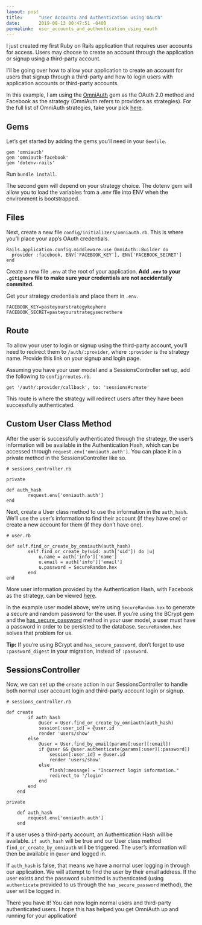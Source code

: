```yaml
---
layout: post
title:      "User Accounts and Authentication using OAuth"
date:       2019-08-13 00:47:51 -0400
permalink:  user_accounts_and_authentication_using_oauth
---
```



I just created my first Ruby on Rails application that requires user accounts for access. Users may choose to create an account through the application or signup using a third-party account.

I’ll be going over how to allow your application to create an account for users that signup through a third-party and how to login users with application accounts or third-party accounts. 

In this example, I am using the [OmniAuth](https://github.com/omniauth/omniauth) gem as the OAuth 2.0 method and Facebook as the strategy (OmniAuth refers to providers as strategies). For the full list of OmniAuth strategies, take your pick [here](https://github.com/omniauth/omniauth/wiki/List-of-Strategies).

## Gems

Let’s get started by adding the gems you’ll need in your `Gemfile`. 

```
gem 'omniauth'
gem 'omniauth-facebook'
gem 'dotenv-rails'
```

Run `bundle install`.

The second gem will depend on your strategy choice. The dotenv gem will allow you to load the variables from a .env file into ENV when the environment is bootstrapped.

## Files

Next, create a new file `config/initializers/omniauth.rb`. This is where you’ll place your app’s OAuth credentials. 

```
Rails.application.config.middleware.use OmniAuth::Builder do
  provider :facebook, ENV['FACEBOOK_KEY'], ENV['FACEBOOK_SECRET']
end
```

Create a new file `.env` at the root of your application. **Add `.env` to your `.gitignore` file to make sure your credentials are not accidentally commited.**

Get your strategy credentials and place them in `.env`.

```
FACEBOOK_KEY=pasteyourstrategykeyhere
FACEBOOK_SECRET=pasteyourstrategysecrethere
```

## Route

To allow your user to login or signup using the third-party account, you’ll need to redirect them to `/auth/:provider`, where `:provider` is the strategy name. Provide this link on your signup and login page. 

Assuming you have your user model and a SessionsController set up, add the following to `config/routes.rb`.

```
get '/auth/:provider/callback', to: 'sessions#create'
```

This route is where the strategy will redirect users after they have been successfully authenticated.

## Custom User Class Method

After the user is successfully authenticated through the strategy, the user’s information will be available in the Authentication Hash, which can be accessed through `request.env['omniauth.auth']`. You can place it in a private method in the SessionsController like so. 

```
# sessions_controller.rb

private

def auth_hash
        request.env['omniauth.auth']
end
```

Next, create a User class method to use the information in the `auth_hash`. We’ll use the user’s information to find their account (if they have one) or create a new account for them (if they don’t have one). 

```
# user.rb

def self.find_or_create_by_omniauth(auth_hash)
        self.find_or_create_by(uid: auth['uid']) do |u|
            u.name = auth['info']['name']
            u.email = auth['info']['email']
            u.password = SecureRandom.hex
        end
end
```

More user information provided by the Authentication Hash, with Facebook as the strategy, can be viewed [here](https://github.com/mkdynamic/omniauth-facebook#auth-hash).

In the example user model above, we’re using `SecureRandom.hex` to generate a secure and random password for the user. If you’re using the BCrypt gem and the [has_secure_password](https://api.rubyonrails.org/classes/ActiveModel/SecurePassword/ClassMethods.html#method-i-has_secure_password) method in your user model, a user must have a password in order to be persisted to the database. `SecureRandom.hex` solves that problem for us. 

**Tip:** If you’re using BCrypt and `has_secure_password`, don’t forget to use `:password_digest` in your migration, instead of `:password`.

## SessionsController

Now, we can set up the `create` action in our SessionsController to handle both normal user account login and third-party account login or signup. 

```
# sessions_controller.rb

def create 
        if auth_hash
            @user = User.find_or_create_by_omniauth(auth_hash)
            session[:user_id] = @user.id
            render 'users/show'
        else
            @user = User.find_by_email(params[:user][:email])
            if @user && @user.authenticate(params[:user][:password])
                session[:user_id] = @user.id
                render 'users/show'
            else
                flash[:message] = "Incorrect login information."
                redirect_to '/login'
            end
        end
    end

private

    def auth_hash
        request.env['omniauth.auth']
    end
```

If a user uses a third-party account, an Authentication Hash will be available. `if auth_hash` will be true and our User class method `find_or_create_by_omniauth` will be triggered. The user’s information will then be available in `@user` and logged in.

If `auth_hash` is false, that means we have a normal user logging in through our application. We will attempt to find the user by their email address. If the user exists and the password submitted is authenticated (using `authenticate` provided to us through the `has_secure_password` method), the user will be logged in. 

There you have it! You can now login normal users and third-party authenticated users. I hope this has helped you get OmniAuth up and running for your application! 
